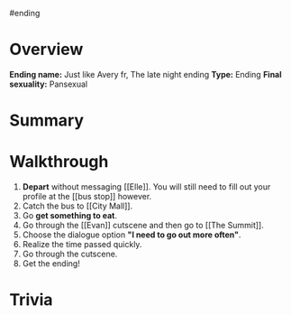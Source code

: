 #ending

# Overview
**Ending name:** Just like Avery fr, The late night ending
**Type:** Ending
**Final sexuality:** Pansexual



# Summary


# Walkthrough
1. **Depart** without messaging [[Elle]]. You will still need to fill out your profile at the [[bus stop]] however.
2. Catch the bus to [[City Mall]].
3. Go **get something to eat**.
4. Go through the [[Evan]] cutscene and then go to [[The Summit]].
5. Choose the dialogue option **"I need to go out more often"**.
6. Realize the time passed quickly.
7. Go through the cutscene.
8. Get the ending!

# Trivia
